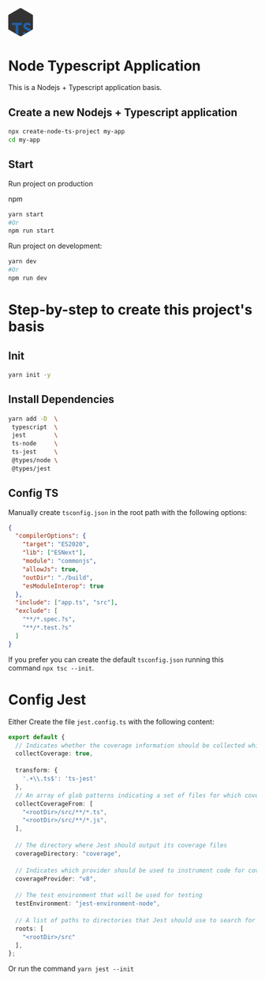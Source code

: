 <img alt="Node Typescript logo" src="logo.png" width="10%">

# Node Typescript Application

This is a Nodejs + Typescript application basis.

## Create a new Nodejs + Typescript application

```bash
npx create-node-ts-project my-app
cd my-app
```

## Start

Run project on production

npm

```bash
yarn start
#Or
npm run start
```

Run project on development:

```bash
yarn dev
#Or
npm run dev
```

# Step-by-step to create this project's basis

## Init

```bash
yarn init -y
```

## Install Dependencies

```bash
yarn add -D  \
 typescript  \
 jest        \
 ts-node     \
 ts-jest     \
 @types/node \
 @types/jest 
```

## Config TS

Manually create `tsconfig.json` in the root path with the following options:

```json
{
  "compilerOptions": {
    "target": "ES2020",
    "lib": ["ESNext"],
    "module": "commonjs",
    "allowJs": true,
    "outDir": "./build",
    "esModuleInterop": true
  },
  "include": ["app.ts", "src"],
  "exclude": [
    "**/*.spec.?s",
    "**/*.test.?s"
  ]
}
```

If you prefer you can create the default `tsconfig.json` running this command `npx tsc --init`.


# Config Jest

Either Create the file `jest.config.ts` with the following content:

```typescript
export default {
  // Indicates whether the coverage information should be collected while executing the test
  collectCoverage: true,

  transform: {
    '.+\\.ts$': 'ts-jest'
  },
  // An array of glob patterns indicating a set of files for which coverage information should be collected
  collectCoverageFrom: [
    "<rootDir>/src/**/*.ts",
    "<rootDir>/src/**/*.js",
  ],

  // The directory where Jest should output its coverage files
  coverageDirectory: "coverage",

  // Indicates which provider should be used to instrument code for coverage
  coverageProvider: "v8",

  // The test environment that will be used for testing
  testEnvironment: "jest-environment-node",

  // A list of paths to directories that Jest should use to search for files in
  roots: [
    "<rootDir>/src"
  ],
};
```

Or run the command `yarn jest --init` 